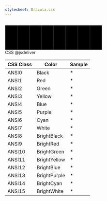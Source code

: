 ```yaml
---
stylesheet: Dracula.css
---
```

<h2 style='text-align:center'>
    <a id='colorSchemeNameLink' href='#'>
        <span class='ColorSchemeFileName' />
    </a>
</h2>

<div class='centeredText'>
<svg viewBox="0 0 640 160" width="320" xmlns:xlink="http://www.w3.org/1999/xlink" xmlns="http://www.w3.org/2000/svg">   <rect x="1" y="0" class="ansi0-fill" width="80" height="80" />   <rect x="81" y="0" class="ansi1-fill" width="80" height="80" />   <rect x="161" y="0" class="ansi2-fill" width="80" height="80" />   <rect x="241" y="0" class="ansi3-fill" width="80" height="80" />   <rect x="321" y="0" class="ansi4-fill" width="80" height="80" />   <rect x="401" y="0" class="ansi5-fill" width="80" height="80" />   <rect x="481" y="0" class="ansi6-fill" width="80" height="80" />   <rect x="561" y="0" class="ansi7-fill" width="80" height="80" />   <rect x="1" y="80" class="ansi8-fill" width="80" height="80" />   <rect x="81" y="80" class="ansi9-fill" width="80" height="80" />   <rect x="161" y="80" class="ansi10-fill" width="80" height="80" />   <rect x="241" y="80" class="ansi11-fill" width="80" height="80" />   <rect x="321" y="80" class="ansi12-fill" width="80" height="80" />   <rect x="401" y="80" class="ansi13-fill" width="80" height="80" />   <rect x="481" y="80" class="ansi14-fill" width="80" height="80" />   <rect x="561" y="80" class="ansi15-fill" width="80" height="80" /> </svg>
</div>

<div class='centeredText'>
    <a id='downloadSchemeLink'>
        CSS
    </a>
    <a id='cdnSchemeLink'>
        @jsdeliver 
    </a>
</div>


|CSS Class|Color       |Sample                       |
|---------|------------|-----------------------------|
|ANSI0    |Black       |<span class='ANSI0'>*</span> |
|ANSI1    |Red         |<span class='ANSI1'>*</span> |
|ANSI2    |Green       |<span class='ANSI2'>*</span> |
|ANSI3    |Yellow      |<span class='ANSI3'>*</span> |
|ANSI4    |Blue        |<span class='ANSI4'>*</span> |
|ANSI5    |Purple      |<span class='ANSI5'>*</span> |
|ANSI6    |Cyan        |<span class='ANSI6'>*</span> |
|ANSI7    |White       |<span class='ANSI7'>*</span> |
|ANSI8    |BrightBlack |<span class='ANSI8'>*</span> |
|ANSI9    |BrightRed   |<span class='ANSI9'>*</span> |
|ANSI10   |BrightGreen |<span class='ANSI10'>*</span>|
|ANSI11   |BrightYellow|<span class='ANSI11'>*</span>|
|ANSI12   |BrightBlue  |<span class='ANSI12'>*</span>|
|ANSI13   |BrightPurple|<span class='ANSI13'>*</span>|
|ANSI14   |BrightCyan  |<span class='ANSI14'>*</span>|
|ANSI15   |BrightWhite |<span class='ANSI15'>*</span>|





